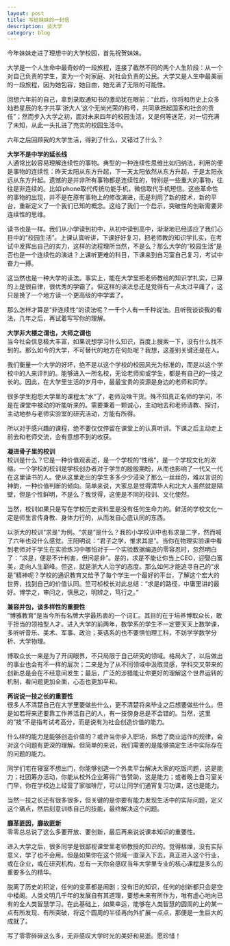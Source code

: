 ```yaml
---
layout: post
title: 写给妹妹的一封信
description: 谈大学
category: blog
---
```


今年妹妹走进了理想中的大学校园，首先祝贺妹妹。

大学是一个人生命中最奇妙的一段旅程，连接了截然不同的两个人生阶段：从一个对自己负责的学生，变为一个对家庭、对社会负责的公民。大学又是人生中最美丽的一段旅程，因为她包容，她自由，她充满了无限的可能性。

回想六年前的自己，拿到录取通知书的激动犹在眼前：“此后，你将和历史上众多灿若星辰的名字共享‘浙大人’这个无尚光荣的称号，共同承担起国家和社会的责任”；然而步入大学之初，面对未来四年的校园生活，又是何等迷茫，对一切充满了未知，从此一头扎进了充实的校园生活中。

六年之后回顾我的大学生活，得到了什么，又错过了什么？

**大学不是中学的延长线**  
人通常比较容易理解连续性的事物。典型的一种连续性思维比如归纳法，利用的便是事物的连续性：昨天太阳从东方升起，下一天太阳依然从东方升起，于是太阳永远从东方升起。遗憾的是并非所有事物都是连续性的，特别是一些重大的事物，往往是非连续的。比如iphone取代传统功能手机，微信取代手机短信。这些革命性的事物的出现，并不是在原有事物上的修改演进，而是利用了新的技术，新的平台，重新定义了一个我们已知的概念。这给了我们一个启示，突破性的创新需要非连续性的思维。

读书也是一样。我们从小学读到初中，从初中读到高中，渐渐地已经适应了我们心目中的“校园生活”。上课认真听讲，下课好好复习，把老师教的知识学扎实，在考试中发挥出自己的实力，这样的流程理所当然，不是么？那么大学的“校园生活”是否也是一个连续性的演进？上课听更难的科目，下课来到自习室自己复习，考试中奋力一搏。

这当然也是一种大学的读法。事实上，能在大学里把老师教给的知识学扎实，已算的上是很自律，很优秀的学霸了。但这样的读法总还是觉得有一点太过平庸了，这只是换了一个地方读一个更高级的中学罢了。

那么怎样才算是“非连续性“的读法呢？一千个人有一千种说法。且听我谈谈我的看法，几年之后，再试着写写你的理解。

**大学非大楼之谓也，大师之谓也**  
当今社会信息极大丰富，如果说想学习什么知识，百度上搜索一下，没有什么找不到的。那么如今的大学，不可替代的地方在何处呢？我想，这差别关键还是在人。

我们衡量一个大学的好坏，绝不是以这个学校的校园风光为标准的，而是以这个学校中的人来评判的。能够进入一所名校，无论老师抑或学生，都是有自己的一技之长的。因此，在大学里生活的岁月中，最最宝贵的资源是身边的老师和同学。

很多学生抱怨大学里的课程太”水“了，老师没啥干货。殊不知真正名师的学问，不是在课堂中被动的听能听来的。需要秉着一颗诚心，主动地去和老师请教、探讨，主动地参与老师实验室的研究活动，方能有所得。

所以对于感兴趣的课程，绝不要仅仅停留在课堂上的认真听讲。下课之后主动走上前去和老师交流，会有意想不到的收获。

**凝进骨子里的校训**  
校训是什么？它是一种价值观表述，是一个学校的“性格”，是一个学校文化的浓缩。一个学校的校训是学校创办者对于学生的殷殷期盼，从而也影响了一代又一代在这里读书的人。使从这里走出的学生多多少少浸染了那么一丝丝的，难以言说的神韵，一种价值判断的倾向。简单来说，大家总是觉得清华人和北大人虽然就是隔壁，但是个性鲜明，不是么？我觉得，这便是不同的校训、文化使然。

当然，校训如果只是写在学校历史资料里是没有任何生命力的。鲜活的学校文化一定是师生言传身教、身体力行的，从而发自心底认同的东西。

以浙大的校训“求是”为例。“求是”是什么？我的小学校训中也有求是二字，然而喊了六年也没什么感觉。王阳明说：“君子之学，惟求其是”。当你在物理实验课中看到老师对于学生在实验练习中哪怕对于一个实验数据编造的零容忍时，忽然明白了：“求是，便是不计利害，但问是非”。是的，求是不能让你当上CEO，迎娶白富美，走向人生巅峰。但这，就是浙大人治学的态度。那么如何才能追寻自己的“求是”精神呢？学校的通识教育又给予了每个学生一个最好的平台，了解这个宏大的世界，找到自己的价值认同。竺可桢校长对此总结：“求是的路径，中庸里讲的最好。博学之，审问之，慎思之，明辨之，笃行之。”

**兼容并包，谈多样性的重要性**  
”博雅教育“是当今所有名牌大学最热衷的一个词汇。其目的在于培养博取众长，敢于担当的领袖型人才。进入大学的前两年，数学系的学生不一定要天天上数学课，多听听音乐、美术、军事、政治；英语系的也不要惧怕理工科，不妨学学数学分析、大学物理。

博取众长一来是为了开阔眼界，不只局限于自己研究的领域。格局大了，以后做出的事业也会有不一样的层次；二来是为了从不同领域中汲取灵感，学科交叉带来的创新总是会在不经意间发生；最后，广泛的涉猎能让你更好的理解这个世界运转的机制，看问题更加全面，心态也更加平和。

**再说说一技之长的重要性**  
很多人不清楚自己在大学里要做些什么，更不清楚将来毕业之后想要做些什么。但是如若将来还要靠工作养活自己的人，有一技傍身总是不会错的。当然，这里的”技“不是指考试考高分，而是说有为社会创造价值的能力。

什么样的能力是能够创造价值的？或许当你步入职场，熟悉了商业运作的规律，会对这个问题有更深的理解。但简单的来说，我们需要的是能够搞定生活中实际存在的问题的能力。

同学们宅在寝室不想出门，你能够创造一个外卖平台解决大家的吃饭问题，这是能力；社团筹办活动，你能从校外企业筹得广告赞助，这是能力；或者晚上自习室关门早，你在学校边上经营了家咖啡厅，可以让同学们通宵复习功课，这也是能力。

当然一技之长还有很多很多，但关键的是你要有能力发现生活中的实际问题，定义这个痛点，然后刻意训练自己的技能，最终解决这个问题。

**靡革匪因，靡故匪新**  
零零总总说了这么多要开放、要创新，最后再来说说课本知识的重要性。

进入大学之后，很多同学是很鄙视课堂里老师教授的知识的。觉得枯燥，没有实际意义，学了也不会用。但是如果你在这个领域一直深入下去，真正进入这个行业，或在企业，或在研究机构，总有一天你会感叹当年大学里专业的核心课程是多么的重要多么的精华。

脱离了历史的积淀，任何的变革都是闹剧；没有旧的知识，任何的创新都只会是空中楼阁。人类文明几千年的发展自有其道理，要想未来有所作为，唯有虚心地向已有的全人类智慧学习。在此基础上，如果幸运，能够在人类智慧的圆周的上的某一点有所发现、有所突破，将这个圆周的半径再向外扩展一点点，那便是一生巨大的成就了。  

写了零零碎碎这么多，无非感叹大学时光的美好和易逝。愿珍惜！


